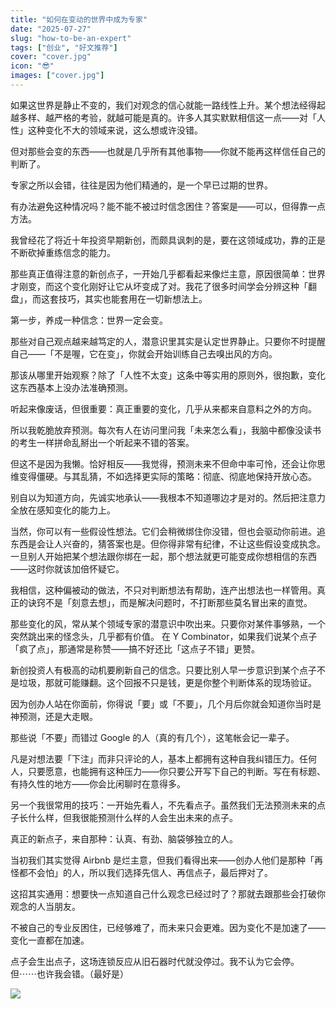 ```yaml
---
title: "如何在变动的世界中成为专家"
date: "2025-07-27"
slug: "how-to-be-an-expert"
tags: ["创业", "好文推荐"]
cover: "cover.jpg"
icon: "😎"
images: ["cover.jpg"]
---
```

如果这世界是静止不变的，我们对观念的信心就能一路线性上升。某个想法经得起越多样、越严格的考验，就越可能是真的。许多人其实默默相信这一点——对「人性」这种变化不大的领域来说，这么想或许没错。



但对那些会变的东西——也就是几乎所有其他事物——你就不能再这样信任自己的判断了。



专家之所以会错，往往是因为他们精通的，是一个早已过期的世界。



有办法避免这种情况吗？能不能不被过时信念困住？答案是——可以，但得靠一点方法。



我曾经花了将近十年投资早期新创，而颇具讽刺的是，要在这领域成功，靠的正是不断砍掉重练信念的能力。



那些真正值得注意的新创点子，一开始几乎都看起来像烂主意，原因很简单：世界才刚变，而这个变化刚好让它从坏变成了对。我花了很多时间学会分辨这种「翻盘」，而这套技巧，其实也能套用在一切新想法上。



第一步，养成一种信念：世界一定会变。



那些对自己观点越来越笃定的人，潜意识里其实是认定世界静止。只要你不时提醒自己——「不是喔，它在变」，你就会开始训练自己去嗅出风的方向。



那该从哪里开始观察？除了「人性不太变」这条中等实用的原则外，很抱歉，变化这东西基本上没办法准确预测。



听起来像废话，但很重要：真正重要的变化，几乎从来都来自意料之外的方向。



所以我乾脆放弃预测。每次有人在访问里问我「未来怎么看」，我脑中都像没读书的考生一样拼命乱掰出一个听起来不错的答案。



但这不是因为我懒。恰好相反——我觉得，预测未来不但命中率可怜，还会让你思维变得僵硬。与其乱猜，不如选择更实际的策略：彻底、彻底地保持开放心态。



别自以为知道方向，先诚实地承认——我根本不知道哪边才是对的。然后把注意力全放在感知变化的能力上。



当然，你可以有一些假设性想法。它们会稍微绑住你没错，但也会驱动你前进。追东西是会让人兴奋的，猜答案也是。但你得非常有纪律，不让这些假设变成执念。
一旦别人开始把某个想法跟你绑在一起，那个想法就更可能变成你想相信的东西——这时你就该加倍怀疑它。



我相信，这种偏被动的做法，不只对判断想法有帮助，连产出想法也一样管用。真正的诀窍不是「刻意去想」，而是解决问题时，不打断那些莫名冒出来的直觉。



那些变化的风，常从某个领域专家的潜意识中吹出来。只要你对某件事够熟，一个突然跳出来的怪念头，几乎都有价值。
在 Y Combinator，如果我们说某个点子「疯了点」，那通常是称赞——搞不好还比「这点子不错」更赞。



新创投资人有极高的动机要刷新自己的信念。只要比别人早一步意识到某个点子不是垃圾，那就可能赚翻。这个回报不只是钱，更是你整个判断体系的现场验证。



因为创办人站在你面前，你得说「要」或「不要」，几个月后你就会知道你当时是神预测，还是大走眼。



那些说「不要」而错过 Google 的人（真的有几个），这笔帐会记一辈子。



凡是对想法要「下注」而非只评论的人，基本上都拥有这种自我纠错压力。任何人，只要愿意，也能拥有这种压力——你只要公开写下自己的判断。写在有标题、有持久性的地方——你会比闲聊时在意得多。



另一个我很常用的技巧：一开始先看人，不先看点子。虽然我们无法预测未来的点子长什么样，但我很能预测什么样的人会生出未来的点子。



真正的新点子，来自那种：认真、有劲、脑袋够独立的人。



当初我们其实觉得 Airbnb 是烂主意，但我们看得出来——创办人他们是那种「再怪都不会怕」的人，所以我们选择先信人、再信点子，最后押对了。



这招其实通用：想要快一点知道自己什么观念已经过时了？那就去跟那些会打破你观念的人当朋友。



不被自己的专业反困住，已经够难了，而未来只会更难。因为变化不是加速了——变化一直都在加速。



点子会生出点子，这场连锁反应从旧石器时代就没停过。我不认为它会停。
但⋯⋯也许我会错。（最好是）




![](https://prod-files-secure.s3.us-west-2.amazonaws.com/112d0858-5090-4d34-a606-b75eb8d65fd2/46476355-9cf3-4e99-9b7a-3531bc426380/1000202064.png?X-Amz-Algorithm=AWS4-HMAC-SHA256&X-Amz-Content-Sha256=UNSIGNED-PAYLOAD&X-Amz-Credential=ASIAZI2LB466ZGSPYS4X%2F20250911%2Fus-west-2%2Fs3%2Faws4_request&X-Amz-Date=20250911T053208Z&X-Amz-Expires=3600&X-Amz-Security-Token=IQoJb3JpZ2luX2VjEJX%2F%2F%2F%2F%2F%2F%2F%2F%2F%2FwEaCXVzLXdlc3QtMiJHMEUCIQDYwkyUR7nz5qODsbyHcp9Go17gbnstez4oX3pxD38z8AIgKVS%2BvkLhFIxgg3kpMKUOxyJsBxQ66h9AW0rrjCG8f5oqiAQI%2Fv%2F%2F%2F%2F%2F%2F%2F%2F%2F%2FARAAGgw2Mzc0MjMxODM4MDUiDDFy88pT7qu6W28maSrcAzFACCyu5UjtvLiAYQ0KZGMQlvhtcsilcsRFf13QZi2aQCK%2BzPJNL7xQvDJtt1BqGCoxzbcZEycHYhxIQo7bUwyJO6FJ6MAaaP5B1%2Bp8bl7Sq26DC%2BItTqK8aLjVgGWuyqGtO%2BO08mZR987%2Bf4MYgK%2B8NX%2FlImlndLplCQZnf2m2CVrzr955xPuCYX2ZAZxFDE3IQHabozP6RjZyQc8x2u8oreD8w3i89OXfIYUv98W0wXEz%2Bq5HIZ0vHjeu8NLRr339IzS6Iv0eV6HDmkf9rP1vodITvSXXLHc1lHP5OSynEQCs20mDBBXbWJi%2BRyYF9dvzXs5e5htDnhRmzVsKIpjyrM38c3iybdwKcxrW1qtP8k2R1Rgu%2FNcSDEk9NAGHz7Zj5uDwNLqs5Fxm%2FQAMU4WbDgm6rMvFRfZmDv7G6Tl9FdoiaBZavo6CVgdRkKUJHbEtQePV%2FTisWnvKFMFFGSlxWx0yPT7UCDKTtzpKs%2F4m%2FnIyJPLfz1cN9ANqbGCjX8wTLN0kcTkgHj5t9gdXHzJs1X0R%2Bk%2FgensGoD%2BiUF4W1ugWiIJh0Puqyfa2XYUuED624T3KXCWMpt09XPoFrUTJb89Bn74lo1CxXpgm375SZECjfrwXWZFVRSWKMKOqicYGOqUB%2Fo6NdNOwaU%2BXyc58eo3gNogm4hbslfTywt%2FCDmWUKFtbYgsR0J50jRjxcbnkuzdRJWQxMYjFQLz9azKHhRcnsmgATr2ENnyMzUu%2BHqdT9WZ5896GgsWyGDSlxzWUrOLBJqazgouDSr7gsD7z2CKh5Ak9%2Bzh3WGdRY06HH5VXBYRjsku546X1WVbxfilDiiuYdjEKQSNmm8t%2Bo05gM4tcFvDGJUXy&X-Amz-Signature=01ef2b2463ee4ff8dc1a12963082c3a46635f29205ce38153d0d5a636898d5a6&X-Amz-SignedHeaders=host&x-amz-checksum-mode=ENABLED&x-id=GetObject)

